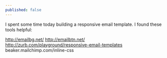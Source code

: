 ```yaml
---
published: false
---
```


I spent some time today building a responsive email template. I found these tools helpful:

http://emailbg.net/
http://emailbtn.net/
http://zurb.com/playground/responsive-email-templates
beaker.mailchimp.com/inline-css